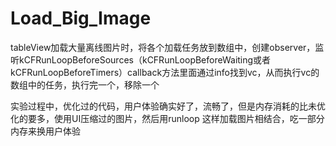 # Load_Big_Image
tableView加载大量离线图片时，将各个加载任务放到数组中，创建observer，监听kCFRunLoopBeforeSources（kCFRunLoopBeforeWaiting或者kCFRunLoopBeforeTimers）callback方法里面通过info找到vc，从而执行vc的数组中的任务，执行完一个，移除一个


实验过程中，优化过的代码，用户体验确实好了，流畅了，但是内存消耗的比未优化的要多，使用UI压缩过的图片，然后用runloop 这样加载图片相结合，吃一部分内存来换用户体验
